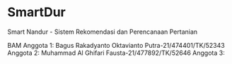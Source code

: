 # SmartDur

Smart Nandur - Sistem Rekomendasi dan Perencanaan Pertanian

BAM
Anggota 1: Bagus Rakadyanto Oktavianto Putra-21/474401/TK/52343
Anggota 2: Muhammad Al Ghifari Fausta-21/477892/TK/52646
Anggota 3:

